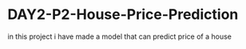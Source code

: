 # DAY2-P2-House-Price-Prediction
in this project i have made a model that can predict price of a house
